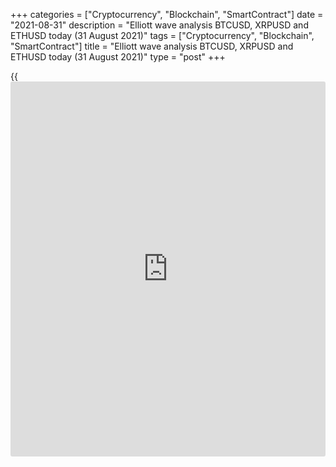 +++
categories = ["Cryptocurrency", "Blockchain", "SmartContract"]
date = "2021-08-31"
description = "Elliott wave analysis BTCUSD, XRPUSD and ETHUSD today (31 August 2021)"
tags = ["Cryptocurrency", "Blockchain", "SmartContract"]
title = "Elliott wave analysis BTCUSD, XRPUSD and ETHUSD today (31 August 2021)"
type = "post"
+++

{{<iframe id="large-banner" src="https://www.bounty.group/#slide=8.0" width="100%" height="600" scrolling="no" style="border: 0px solid rgb(216, 221, 230); border-radius: 3px;">}}

2021-08-31

2021-08-31

Short-term forecast for BTCUSD, XRPUSD and ETHUSD 31.08.2021Roman Onegin

I welcome my readers!

I have prepared a short-term cryptocurrency forecast based on Elliott
wave analysis of Bitcoin, Ripple, and Ethereum. I offer entry signals to
trade each cryptocurrency.

The BTCUSD market seems to be forming the final leg of the impulse as an
ending diagonal.

The article covers the following subjects:

##  **Elliott wave Bitcoin analysis**

The BTCUSD market is forming the final impulse wave (C) of the ascending
zigzag-shaped correction [B]. The final, fifth, wave of the (C) impulse
seems to be unfolding as an ending diagonal [1]-[2]-[3]-[4]-[5]. Wave
[4] has finished further than wave [1]. The Bitcoin price could be
rising in the final wave [5] to a level of 51100.00. One could enter
purchases in the current situation.

### Trading plan for [BTCUSD][1] today:

Buy 47125.50, TP 51100.00

* * *

##  **Elliott wave Ripple analysis**

The most recent section of the XRPUSD chart displays the final leg of
the impulse up wave C. In the C wave, the bearish correction [4] must
have completed as a simple zigzag composed of sub-waves (A)-(B)-(C). The
Ripple price should be rising in sub-wave [5] to a level of 1.402. One
could open buy positions in the current situation.

### Trading plan for [XRPUSD][2] **** today:

Buy 1.123, TP 1.402

* * *

##  **Elliott wave Ethereum analysis**

The ETHUSD market is forming the impulse up wave [C] composed of sub-
waves (2)-(3)-(4)-(5). Corrective wave (4) has completed as a flat
A-B-C. There is developing the final wave (5), which will finish when
sub-waves 3-4-5 complete. An approximate trajectory of Ethereum future
price movement is outlined in the chart. The price should go up to a
level of 3670.00. It is relevant to buy under the current conditions.

### Trading plan for [ETHUSD][3] **** today:

Buy 3237.81, TP 3670.00

* * *

P.S. Did you like my article? Share it in social networks: it will be
the best “thank you" :)

Ask me questions and comment below. I’ll be glad to answer your
questions and give necessary explanations.

 **Useful links:**

  * I recommend trying to trade with a reliable broker [here][4]. The system allows you to trade by yourself or copy successful traders from all across the globe.
  * Use my promo-code BLOG for getting deposit bonus 50% on LiteForex platform. Just enter this code in the appropriate field while [depositing][5] your trading account.
  * Telegram chat for traders: <t.me/liteforexengchat>. We are sharing the signals and trading experience
  * Telegram channel with high-quality analytics, Forex reviews, training articles, and other useful things for traders <t.me/liteforex>

## Price chart of BTCUSD in real time mode

The content of this article reflects the author’s opinion and does not
necessarily reflect the official position of LiteForex. The material
published on this page is provided for informational purposes only and
should not be considered as the provision of investment advice for the
purposes of Directive 2004/39/EC.

Rate this article:

{{value}}

( {{count}} {{title}} )

   1. my.liteforex.com/trading/chart?symbol=BTCUSD
   2. my.liteforex.com/trading/chart?symbol=XRPUSD
   3. my.liteforex.com/trading/chart?symbol=ETHUSD
   4. my.liteforex.com/?category=analysts-opinions&slug=short-term-forecast-for-[BTC](https://www.playgroundfx.com/blog/who-is-the-creator-of-bitcoin/)usd-xrpusd-and-ethusd-31082021&openPopup=%2Fregistration%2Fpopup&utm_source=blog&utm_medium=article&utm_campaign=bonus
   5. my.liteforex.com/deposit/?category=analysts-opinions&slug=short-term-forecast-for-[BTC](https://www.playgroundfx.com/blog/who-is-the-creator-of-bitcoin/)usd-xrpusd-and-ethusd-31082021&promo_code=BLOG&utm_source=blog&utm_medium=article&utm_campaign=bonus